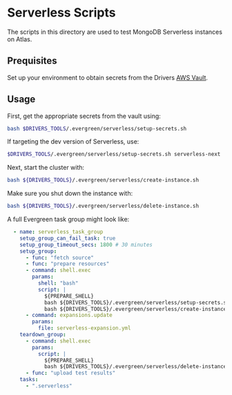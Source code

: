 # Serverless Scripts

The scripts in this directory are used to test MongoDB Serverless instances on Atlas.

## Prequisites

Set up your environment to obtain secrets from the Drivers [AWS Vault](https://wiki.corp.mongodb.com/display/DRIVERS/Using+AWS+Secrets+Manager+to+Store+Testing+Secrets).

## Usage

First, get the appropriate secrets from the vault using:

```bash
bash $DRIVERS_TOOLS/.evergreen/serverless/setup-secrets.sh
```

If targeting the dev version of Serverless, use:

```bash
$DRIVERS_TOOLS/.evergreen/serverless/setup-secrets.sh serverless-next
```

Next, start the cluster with:

```bash
bash ${DRIVERS_TOOLS}/.evergreen/serverless/create-instance.sh
```

Make sure you shut down the instance with:

```bash
bash ${DRIVERS_TOOLS}/.evergreen/serverless/delete-instance.sh
```

A full Evergreen task group might look like:

```yaml
  - name: serverless_task_group
    setup_group_can_fail_task: true
    setup_group_timeout_secs: 1800 # 30 minutes
    setup_group:
      - func: "fetch source"
      - func: "prepare resources"
      - command: shell.exec
        params:
          shell: "bash"
          script: |
            ${PREPARE_SHELL}
            bash ${DRIVERS_TOOLS}/.evergreen/serverless/setup-secrets.sh
            bash ${DRIVERS_TOOLS}/.evergreen/serverless/create-instance.sh
      - command: expansions.update
        params:
          file: serverless-expansion.yml
    teardown_group:
      - command: shell.exec
        params:
          script: |
            ${PREPARE_SHELL}
            bash ${DRIVERS_TOOLS}/.evergreen/serverless/delete-instance.sh
      - func: "upload test results"
    tasks:
      - ".serverless"
```